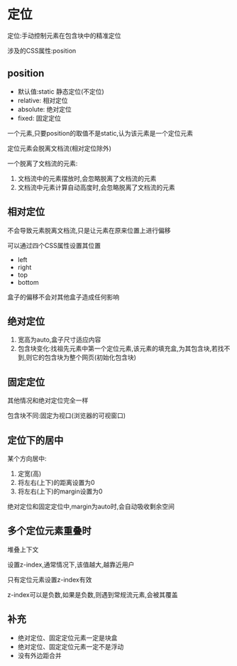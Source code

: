 # 定位

定位:手动控制元素在包含块中的精准定位

涉及的CSS属性:position

## position

- 默认值:static 静态定位(不定位)
- relative: 相对定位
- absolute: 绝对定位
- fixed: 固定定位

一个元素,只要position的取值不是static,认为该元素是一个定位元素

定位元素会脱离文档流(相对定位除外)

一个脱离了文档流的元素:

1. 文档流中的元素摆放时,会忽略脱离了文档流的元素
2. 文档流中元素计算自动高度时,会忽略脱离了文档流的元素


## 相对定位

不会导致元素脱离文档流,只是让元素在原来位置上进行偏移

可以通过四个CSS属性设置其位置
- left
- right
- top
- bottom

盒子的偏移不会对其他盒子造成任何影响

## 绝对定位

1. 宽高为auto,盒子尺寸适应内容
2. 包含块变化:找祖先元素中第一个定位元素,该元素的填充盒,为其包含块,若找不到,则它的包含块为整个网页(初始化包含块)


## 固定定位

其他情况和绝对定位完全一样

包含块不同:固定为视口(浏览器的可视窗口)

## 定位下的居中

某个方向居中:

1. 定宽(高)
2. 将左右(上下)的距离设置为0
3. 将左右(上下)的margin设置为0

绝对定位和固定定位中,margin为auto时,会自动吸收剩余空间

## 多个定位元素重叠时

堆叠上下文

设置z-index,通常情况下,该值越大,越靠近用户

只有定位元素设置z-index有效

z-index可以是负数,如果是负数,则遇到常规流元素,会被其覆盖

## 补充

- 绝对定位、固定定位元素一定是块盒
- 绝对定位、固定定位元素一定不是浮动
- 没有外边距合并